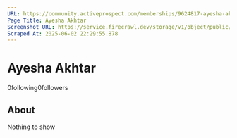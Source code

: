 ```yaml
---
URL: https://community.activeprospect.com/memberships/9624817-ayesha-akhtar
Page Title: Ayesha Akhtar
Screenshot URL: https://service.firecrawl.dev/storage/v1/object/public/media/screenshot-22c5e9bb-0018-451d-9369-573464e52fae.png
Scraped At: 2025-06-02 22:29:55.878
---
```



# Ayesha Akhtar

0following0followers

## About

Nothing to show
